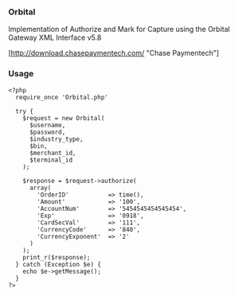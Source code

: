 ### Orbital

Implementation of Authorize and Mark for Capture using the Orbital Gateway XML Interface v5.8

[http://download.chasepaymentech.com/ "Chase Paymentech"]

### Usage
```
<?php
  require_once 'Orbital.php'

  try {
    $request = new Orbital(
      $username,
      $password,
      $industry_type,
      $bin,
      $merchant_id,
      $terminal_id
    );

    $response = $request->authorize(
      array(
        'OrderID'           => time(),
        'Amount'            => '100',
        'AccountNum'        => '5454545454545454',
        'Exp'               => '0918',
        'CardSecVal'        => '111',
        'CurrencyCode'      => '840',
        'CurrencyExponent'  => '2'
      )
    );
    print_r($response);
  } catch (Exception $e) {
    echo $e->getMessage();
  }
?>
```